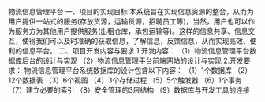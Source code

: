 物流信息管理平台
一、项目的实现目标
本系统旨在实现信息资源的整合，从而为用户提供一站式的服务(存放货源，运输货源，招聘员工等)，当然，用户也可以作为服务方为其他用户提供服务(出租仓库，承包运输等)。这样的信息共享、信息交互，使得我们可以及时准确的获取信息，了解信息，反馈信息，从而实现高效、便利的信息平台。
二、项目开发内容与要求
1.开发内容：
（1）物流信息管理平台数据库后台的设计与实现
（2）物流信息管理平台前端网站的设计与实现
2.开发要求：
物流信息管理平台系统数据库的设计包含以下内容：
（1）1个数据库
（2）12个数据表
（3）6个视图
（4）3个存储过程
（5）5个触发器
（6）1个事务
（7）建立必要的索引
（8）安全管理的3层结构
（9）数据库与开发工具的连接
